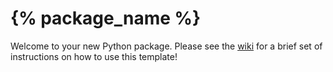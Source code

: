 # {% package_name %}

Welcome to your new Python package. Please see the [wiki](https://github.com/matthewcarbone/python-uv-template/wiki) for a brief set of instructions on how to use this template!
